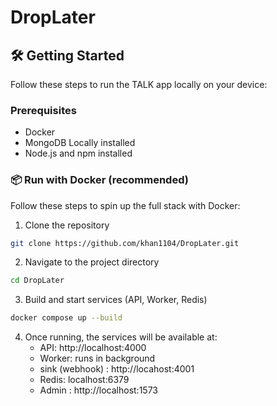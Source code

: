# DropLater 

## 🛠️ Getting Started

Follow these steps to run the TALK app locally on your device:

### Prerequisites
- Docker
- MongoDB Locally installed
- Node.js and npm installed

### 📦 Run with Docker (recommended)

Follow these steps to spin up the full stack with Docker:

1. Clone the repository

```bash
git clone https://github.com/khan1104/DropLater.git
```

2. Navigate to the project directory
```bash
cd DropLater
```

3. Build and start services (API, Worker, Redis)
```bash
docker compose up --build
```

4. Once running, the services will be available at:
   - API:        http://localhost:4000
   - Worker:     runs in background
   - sink (webhook) :  http://locahost:4001
   - Redis:      localhost:6379
   - Admin :   http://localhost:1573 
